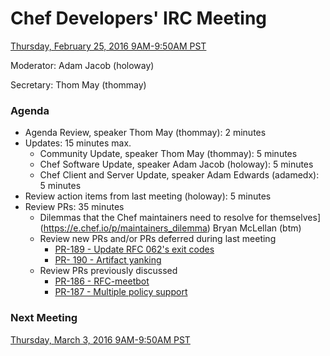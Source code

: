 # Chef Developers' IRC Meeting

[Thursday, February 25, 2016 9AM-9:50AM PST](http://everytimezone.com/#2016-02-25,300,cn3)

Moderator:  Adam Jacob (holoway)

Secretary:  Thom May (thommay)

### Agenda
* Agenda Review, speaker Thom May (thommay): 2 minutes
* Updates: 15 minutes max.
  * Community Update, speaker Thom May (thommay): 5 minutes
  * Chef Software Update, speaker Adam Jacob (holoway): 5 minutes
  * Chef Client and Server Update, speaker Adam Edwards (adamedx): 5 minutes
* Review action items from last meeting (holoway): 5 minutes
* Review PRs:  35 minutes
  * Dilemmas that the Chef maintainers need to resolve for themselves](https://e.chef.io/p/maintainers_dilemma) Bryan McLellan (btm)
  * Review new PRs and/or PRs deferred during last meeting
    * [PR-189 - Update RFC 062's exit codes](https://github.com/chef/chef-rfc/pull/189)
    * [PR- 190 - Artifact yanking](https://github.com/chef/chef-rfc/pull/190)
  * Review PRs previously discussed
    * [PR-186 - RFC-meetbot](https://github.com/chef/chef-rfc/pull/186)
    * [PR-187 - Multiple policy support](https://github.com/chef/chef-rfc/pull/187)

### Next Meeting

[Thursday, March 3, 2016 9AM-9:50AM PST](http://everytimezone.com/#2016-03-03,300,cn3)
